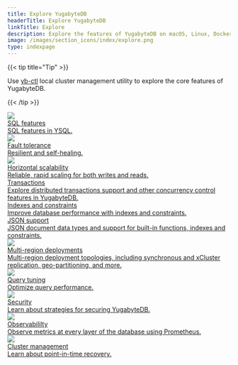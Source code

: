 ```yaml
---
title: Explore YugabyteDB
headerTitle: Explore YugabyteDB
linkTitle: Explore
description: Explore the features of YugabyteDB on macOS, Linux, Docker, and Kubernetes.
image: /images/section_icons/index/explore.png
type: indexpage
---
```


{{< tip title="Tip" >}}

Use [yb-ctl](../admin/yb-ctl) local cluster management utility to explore the core features of YugabyteDB.

{{< /tip >}}

<div class="row">
  <div class="col-12 col-md-6 col-lg-12 col-xl-6">
    <a class="section-link icon-offset" href="ysql-language-features/">
      <div class="head">
        <img class="icon" src="/images/section_icons/explore/fault_tolerance.png" aria-hidden="true" />
        <div class="title">SQL features</div>
      </div>
      <div class="body">
        SQL features in YSQL.
      </div>
    </a>
  </div>

  <div class="col-12 col-md-6 col-lg-12 col-xl-6">
    <a class="section-link icon-offset" href="fault-tolerance/macos">
      <div class="head">
        <img class="icon" src="/images/section_icons/explore/fault_tolerance.png" aria-hidden="true" />
        <div class="title">Fault tolerance</div>
      </div>
      <div class="body">
        Resilient and self-healing.
      </div>
    </a>
  </div>

  <div class="col-12 col-md-6 col-lg-12 col-xl-6">
    <a class="section-link icon-offset" href="linear-scalability/">
      <div class="head">
        <img class="icon" src="/images/section_icons/explore/linear_scalability.png" aria-hidden="true" />
        <div class="title">Horizontal scalability</div>
      </div>
      <div class="body">
        Reliable, rapid scaling for both writes and reads.
      </div>
    </a>
  </div>

  <div class="col-12 col-md-6 col-lg-12 col-xl-6">
    <a class="section-link icon-offset" href="transactions/">
      <div class="head">
        <div class="icon"><i class="fas fa-file-invoice-dollar"></i></div>
        <div class="title">Transactions</div>
      </div>
      <div class="body">
        Explore distributed transactions support and other concurrency control features in YugabyteDB.
      </div>
    </a>
  </div>

  <div class="col-12 col-md-6 col-lg-12 col-xl-6">
    <a class="section-link icon-offset" href="indexes-constraints/">
      <div class="head">
        <div class="icon"><i class="fas fa-file-invoice-dollar"></i></div>
        <div class="title">Indexes and constraints</div>
      </div>
      <div class="body">
        Improve database performance with indexes and constraints.
      </div>
    </a>
  </div>

  <div class="col-12 col-md-6 col-lg-12 col-xl-6">
    <a class="section-link icon-offset" href="json-support/jsonb-ysql/">
      <div class="head">
        <div class="icon"><i class="far fa-file-code"></i></div>
        <div class="title">JSON support</div>
      </div>
      <div class="body">
        JSON document data types and support for built-in functions, indexes and constraints.
      </div>
    </a>
  </div>

  <div class="col-12 col-md-6 col-lg-12 col-xl-6">
    <a class="section-link icon-offset" href="multi-region-deployments/">
      <div class="head">
        <img class="icon" src="/images/section_icons/explore/planet_scale.png" aria-hidden="true" />
        <div class="title">Multi-region deployments</div>
      </div>
      <div class="body">
        Multi-region deployment topologies, including synchronous and xCluster replication, geo-partitioning, and more.
      </div>
    </a>
  </div>

  <div class="col-12 col-md-6 col-lg-12 col-xl-6">
    <a class="section-link icon-offset" href="query-1-performance/">
      <div class="head">
        <img class="icon" src="/images/section_icons/explore/fault_tolerance.png" aria-hidden="true" />
        <div class="title">Query tuning</div>
      </div>
      <div class="body">
        Optimize query performance.
      </div>
    </a>
  </div>

<!--
  <div class="col-12 col-md-6 col-lg-12 col-xl-6">
    <a class="section-link icon-offset" href="colocated-tables/macos/">
      <div class="head">
        <img class="icon" src="/images/section_icons/explore/linear_scalability.png" aria-hidden="true" />
        <div class="title">Colocated tables</div>
      </div>
      <div class="body">
        Model large number of relations and databases with fault tolerance.
      </div>
    </a>
  </div>
-->

  <div class="col-12 col-md-6 col-lg-12 col-xl-6">
    <a class="section-link icon-offset" href="security/security/">
      <div class="head">
        <img class="icon" src="/images/section_icons/explore/secure.png" aria-hidden="true" />
        <div class="title">Security</div>
      </div>
      <div class="body">
        Learn about strategies for securing YugabyteDB.
      </div>
    </a>
  </div>

  <div class="col-12 col-md-6 col-lg-12 col-xl-6">
    <a class="section-link icon-offset" href="observability/">
      <div class="head">
        <img class="icon" src="/images/section_icons/explore/monitoring.png" aria-hidden="true" />
        <div class="title">Observabililty</div>
      </div>
      <div class="body">
        Observe metrics at every layer of the database using Prometheus.
      </div>
    </a>
  </div>

  <div class="col-12 col-md-6 col-lg-12 col-xl-6">
    <a class="section-link icon-offset" href="cluster-management/">
      <div class="head">
        <img class="icon" src="/images/section_icons/explore/fault_tolerance.png" aria-hidden="true" />
        <div class="title">Cluster management</div>
      </div>
      <div class="body">
        Learn about point-in-time recovery.
      </div>
    </a>
  </div>

</div>
